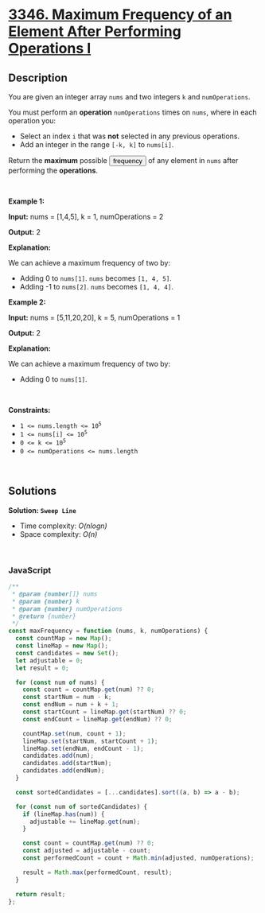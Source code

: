 # [3346. Maximum Frequency of an Element After Performing Operations I](https://leetcode.com/problems/maximum-frequency-of-an-element-after-performing-operations-i)

## Description

<div class="elfjS" data-track-load="description_content"><p>You are given an integer array <code>nums</code> and two integers <code>k</code> and <code>numOperations</code>.</p>

<p>You must perform an <strong>operation</strong> <code>numOperations</code> times on <code>nums</code>, where in each operation you:</p>

<ul>
	<li>Select an index <code>i</code> that was <strong>not</strong> selected in any previous operations.</li>
	<li>Add an integer in the range <code>[-k, k]</code> to <code>nums[i]</code>.</li>
</ul>

<p>Return the <strong>maximum</strong> possible <span data-keyword="frequency-array" class=" cursor-pointer relative text-dark-blue-s text-sm"><button type="button" aria-haspopup="dialog" aria-expanded="false" aria-controls="radix-:r1v:" data-state="closed" class="">frequency</button></span> of any element in <code>nums</code> after performing the <strong>operations</strong>.</p>

<p>&nbsp;</p>
<p><strong class="example">Example 1:</strong></p>

<div class="example-block">
<p><strong>Input:</strong> <span class="example-io">nums = [1,4,5], k = 1, numOperations = 2</span></p>

<p><strong>Output:</strong> <span class="example-io">2</span></p>

<p><strong>Explanation:</strong></p>

<p>We can achieve a maximum frequency of two by:</p>

<ul>
	<li>Adding 0 to <code>nums[1]</code>. <code>nums</code> becomes <code>[1, 4, 5]</code>.</li>
	<li>Adding -1 to <code>nums[2]</code>. <code>nums</code> becomes <code>[1, 4, 4]</code>.</li>
</ul>
</div>

<p><strong class="example">Example 2:</strong></p>

<div class="example-block">
<p><strong>Input:</strong> <span class="example-io">nums = [5,11,20,20], k = 5, numOperations = 1</span></p>

<p><strong>Output:</strong> <span class="example-io">2</span></p>

<p><strong>Explanation:</strong></p>

<p>We can achieve a maximum frequency of two by:</p>

<ul>
	<li>Adding 0 to <code>nums[1]</code>.</li>
</ul>
</div>

<p>&nbsp;</p>
<p><strong>Constraints:</strong></p>

<ul>
	<li><code>1 &lt;= nums.length &lt;= 10<sup>5</sup></code></li>
	<li><code>1 &lt;= nums[i] &lt;= 10<sup>5</sup></code></li>
	<li><code>0 &lt;= k &lt;= 10<sup>5</sup></code></li>
	<li><code>0 &lt;= numOperations &lt;= nums.length</code></li>
</ul>
</div>

<p>&nbsp;</p>

## Solutions

**Solution: `Sweep Line`**

- Time complexity: <em>O(nlogn)</em>
- Space complexity: <em>O(n)</em>

<p>&nbsp;</p>

### **JavaScript**

```js
/**
 * @param {number[]} nums
 * @param {number} k
 * @param {number} numOperations
 * @return {number}
 */
const maxFrequency = function (nums, k, numOperations) {
  const countMap = new Map();
  const lineMap = new Map();
  const candidates = new Set();
  let adjustable = 0;
  let result = 0;

  for (const num of nums) {
    const count = countMap.get(num) ?? 0;
    const startNum = num - k;
    const endNum = num + k + 1;
    const startCount = lineMap.get(startNum) ?? 0;
    const endCount = lineMap.get(endNum) ?? 0;

    countMap.set(num, count + 1);
    lineMap.set(startNum, startCount + 1);
    lineMap.set(endNum, endCount - 1);
    candidates.add(num);
    candidates.add(startNum);
    candidates.add(endNum);
  }

  const sortedCandidates = [...candidates].sort((a, b) => a - b);

  for (const num of sortedCandidates) {
    if (lineMap.has(num)) {
      adjustable += lineMap.get(num);
    }

    const count = countMap.get(num) ?? 0;
    const adjusted = adjustable - count;
    const performedCount = count + Math.min(adjusted, numOperations);

    result = Math.max(performedCount, result);
  }

  return result;
};
```
